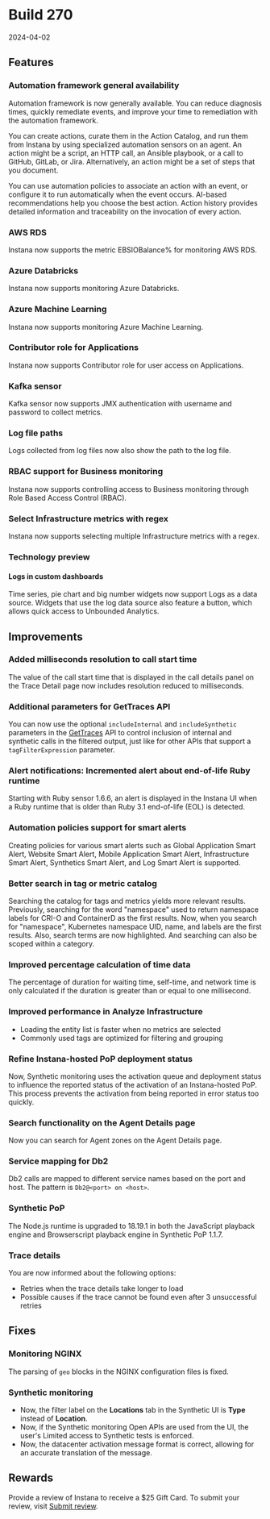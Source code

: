 # Build 270

2024-04-02

## Features

### Automation framework general availability

Automation framework is now generally available. You can reduce diagnosis times, quickly remediate events, and improve your time to remediation with the automation framework.

You can create actions, curate them in the Action Catalog, and run them from Instana by using specialized automation sensors on an agent. An action might be a script, an HTTP call, an Ansible playbook, or a call to GitHub, GitLab, or Jira. Alternatively, an action might be a set of steps that you document.

You can use automation policies to associate an action with an event, or configure it to run automatically when the event occurs. AI-based recommendations help you choose the best action. Action history provides detailed information and traceability on the invocation of every action.

### AWS RDS

Instana now supports the metric EBSIOBalance% for monitoring AWS RDS.

### Azure Databricks

Instana now supports monitoring Azure Databricks.

### Azure Machine Learning

Instana now supports monitoring Azure Machine Learning.

### Contributor role for Applications

Instana now supports Contributor role for user access on Applications.

### Kafka sensor

Kafka sensor now supports JMX authentication with username and password to collect metrics.

### Log file paths

Logs collected from log files now also show the path to the log file.

### RBAC support for Business monitoring

Instana now supports controlling access to Business monitoring through Role Based Access Control (RBAC).

### Select Infrastructure metrics with regex

Instana now supports selecting multiple Infrastructure metrics with a regex.

### Technology preview

#### Logs in custom dashboards

Time series, pie chart and big number widgets now support Logs as a data source. Widgets that use the log data source also feature a button, which allows quick access to Unbounded Analytics.

## Improvements

### Added milliseconds resolution to call start time

The value of the call start time that is displayed in the call details panel on the Trace Detail page now includes resolution reduced to milliseconds.

### Additional parameters for GetTraces API

You can now use the optional `includeInternal` and `includeSynthetic` parameters in the [GetTraces](https://instana.github.io/openapi/#operation/getTraces) API to control inclusion of internal and synthetic calls in the filtered output, just like for other APIs that support a `tagFilterExpression` parameter.

### Alert notifications: Incremented alert about end-of-life Ruby runtime

Starting with Ruby sensor 1.6.6, an alert is displayed in the Instana UI when a Ruby runtime that is older than Ruby 3.1 end-of-life (EOL) is detected.

### Automation policies support for smart alerts

Creating policies for various smart alerts such as Global Application Smart Alert, Website Smart Alert, Mobile Application Smart Alert, Infrastructure Smart Alert, Synthetics Smart Alert, and Log Smart Alert is supported.

### Better search in tag or metric catalog

Searching the catalog for tags and metrics yields more relevant results. Previously, searching for the word "namespace" used to return namespace labels for CRI-O and ContainerD as the first results. Now, when you search for "namespace", Kubernetes namespace UID, name, and labels are the first results. Also, search terms are now highlighted. And searching can also be scoped within a category.

### Improved percentage calculation of time data

The percentage of duration for waiting time, self-time, and network time is only calculated if the duration is greater than or equal to one millisecond.

### Improved performance in Analyze Infrastructure

- Loading the entity list is faster when no metrics are selected
- Commonly used tags are optimized for filtering and grouping

### Refine Instana-hosted PoP deployment status

Now, Synthetic monitoring uses the activation queue and deployment status to influence the reported status of the activation of an Instana-hosted PoP. This process prevents the activation from being reported in error status too quickly.

### Search functionality on the Agent Details page

Now you can search for Agent zones on the Agent Details page.

### Service mapping for Db2

Db2 calls are mapped to different service names based on the port and host. The pattern is `Db2@<port> on <host>`.

### Synthetic PoP

The Node.js runtime is upgraded to 18.19.1 in both the JavaScript playback engine and Browserscript playback engine in Synthetic PoP 1.1.7.

### Trace details

You are now informed about the following options:
- Retries when the trace details take longer to load
- Possible causes if the trace cannot be found even after 3 unsuccessful retries

## Fixes

### Monitoring NGINX

The parsing of `geo` blocks in the NGINX configuration files is fixed.

### Synthetic monitoring

 * Now, the filter label on the **Locations** tab in the Synthetic UI is **Type** instead of **Location**.
 * Now, if the Synthetic monitoring Open APIs are used from the UI, the user's Limited access to Synthetic tests is enforced.
 * Now, the datacenter activation message format is correct, allowing for an accurate translation of the message.

## Rewards

Provide a review of Instana to receive a $25 Gift Card. To submit your review, visit [Submit review](https://gtnr.io/wg5XjSijw).
